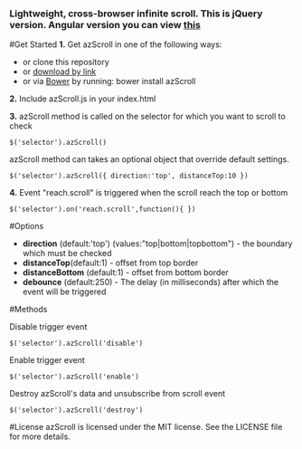 ### Lightweight, cross-browser infinite scroll. This is jQuery version. Angular version you can view [this](https://github.com/AzatKhalilov/azScrollAngular)

#Get Started
**1.** Get azScroll in one of the following ways:

+ or clone this repository
+ or [download by link](https://github.com/AzatKhalilov/azScroll/blob/master/src/js/azScroll.js)
+ or via [Bower](http://bower.io/) by running: bower install azScroll

**2.** Include azScroll.js in your index.html

**3.** azScroll method is called on the selector for which you want to scroll to check

`$('selector').azScroll()`

azScroll method can takes an optional object that override default settings.

`$('selector').azScroll({
  direction:'top',
  distanceTop:10
})`

**4.**   Event "reach.scroll" is triggered when the scroll reach the top or bottom

`$('selector').on('reach.scroll',function(){
})`

#Options

+ **direction** (default:'top') (values:"top|bottom|topbottom") - the boundary which must be checked
+ **distanceTop**(default:1) - offset from top border
+ **distanceBottom** (default:1) - offset from bottom border
+ **debounce** (default:250) - The delay (in milliseconds) after which the event will be triggered

#Methods

Disable trigger event

`$('selector').azScroll('disable')`

Enable trigger event

`$('selector').azScroll('enable')`

Destroy azScroll's data and unsubscribe from scroll event

`$('selector').azScroll('destroy')`


#License
azScroll is licensed under the MIT license. See the LICENSE file for more details.
